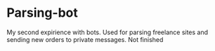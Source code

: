 # Parsing-bot
My second expirience with bots. Used for parsing freelance sites and sending new orders to private messages. Not finished
